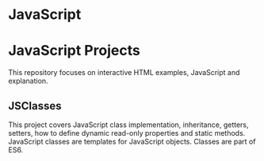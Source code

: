 # JavaScript
<h1>JavaScript Projects</h1>
<p>
This repository focuses on interactive HTML examples, JavaScript and explanation.
</p>
<h2>JSClasses</h2>
<p>
This project covers JavaScript class implementation, inheritance, getters, setters, how to define dynamic read-only properties and static methods. JavaScript classes are templates for JavaScript objects. Classes are part of ES6. 
</p>

